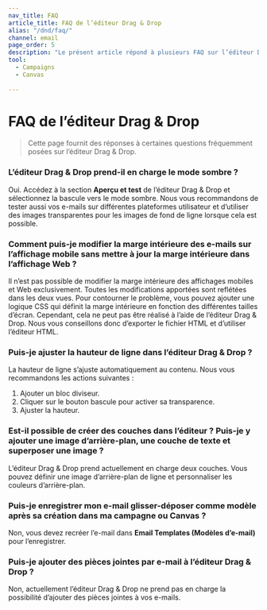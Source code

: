 ```yaml
---
nav_title: FAQ
article_title: FAQ de l’éditeur Drag & Drop
alias: "/dnd/faq/"
channel: email
page_order: 5
description: "Le présent article répond à plusieurs FAQ sur l’éditeur Drag & Drop."
tool: 
  - Campaigns
  - Canvas
  
---
```


# FAQ de l’éditeur Drag & Drop

> Cette page fournit des réponses à certaines questions fréquemment posées sur l’éditeur Drag & Drop.

### L’éditeur Drag & Drop prend-il en charge le mode sombre ?

Oui. Accédez à la section **Aperçu et test** de l’éditeur Drag & Drop et sélectionnez la bascule vers le mode sombre. Nous vous recommandons de tester aussi vos e-mails sur différentes plateformes utilisateur et d’utiliser des images transparentes pour les images de fond de ligne lorsque cela est possible. 

### Comment puis-je modifier la marge intérieure des e-mails sur l’affichage mobile sans mettre à jour la marge intérieure dans l’affichage Web ?

Il n’est pas possible de modifier la marge intérieure des affichages mobiles et Web exclusivement. Toutes les modifications apportées sont reflétées dans les deux vues. Pour contourner le problème, vous pouvez ajouter une logique CSS qui définit la marge intérieure en fonction des différentes tailles d’écran. Cependant, cela ne peut pas être réalisé à l’aide de l’éditeur Drag & Drop. Nous vous conseillons donc d’exporter le fichier HTML et d’utiliser l’éditeur HTML.

### Puis-je ajuster la hauteur de ligne dans l’éditeur Drag & Drop ?

La hauteur de ligne s’ajuste automatiquement au contenu. Nous vous recommandons les actions suivantes :
1. Ajouter un bloc diviseur.
2. Cliquer sur le bouton bascule pour activer sa transparence.
3. Ajuster la hauteur.

### Est-il possible de créer des couches dans l’éditeur ? Puis-je y ajouter une image d’arrière-plan, une couche de texte et superposer une image ?

L’éditeur Drag & Drop prend actuellement en charge deux couches. Vous pouvez définir une image d’arrière-plan de ligne et personnaliser les couleurs d’arrière-plan.

### Puis-je enregistrer mon e-mail glisser-déposer comme modèle après sa création dans ma campagne ou Canvas ?

Non, vous devez recréer l’e-mail dans **Email Templates (Modèles d’e-mail)** pour l’enregistrer.

### Puis-je ajouter des pièces jointes par e-mail à l’éditeur Drag & Drop ?

Non, actuellement l’éditeur Drag & Drop ne prend pas en charge la possibilité d’ajouter des pièces jointes à vos e-mails.
